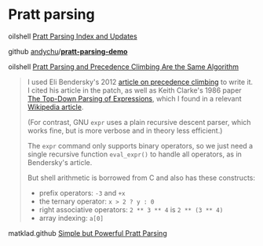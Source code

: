 # Pratt parsing

oilshell [Pratt Parsing Index and Updates](https://www.oilshell.org/blog/2017/03/31.html)

github [andychu](https://github.com/andychu)/**[pratt-parsing-demo](https://github.com/andychu/pratt-parsing-demo)**



oilshell [Pratt Parsing and Precedence Climbing Are the Same Algorithm](https://www.oilshell.org/blog/2016/11/01.html)

> I used Eli Bendersky's 2012 [article on precedence climbing](http://eli.thegreenplace.net/2012/08/02/parsing-expressions-by-precedence-climbing) to write it. I cited his article in the patch, as well as Keith Clarke's 1986 paper [The Top-Down Parsing of Expressions](https://scholar.google.com/scholar?cluster=17307359715187030691), which I found in a relevant [Wikipedia article](https://en.wikipedia.org/wiki/Operator-precedence_parser).
>
> (For contrast, GNU `expr` uses a plain recursive descent parser, which works fine, but is more verbose and in theory less efficient.)
>
> The `expr` command only supports binary operators, so we just need a single recursive function `eval_expr()` to handle all operators, as in Bendersky's article.
>
> But shell arithmetic is borrowed from C and also has these constructs:
>
> - prefix operators: `-3` and `+x`
> - the ternary operator: `x > 2 ? y : 0`
> - right associative operators: `2 ** 3 ** 4` is `2 ** (3 ** 4)`
> - array indexing: `a[0]`





matklad.github [Simple but Powerful Pratt Parsing](https://matklad.github.io/2020/04/13/simple-but-powerful-pratt-parsing.html#Simple-but-Powerful-Pratt-Parsing) 

